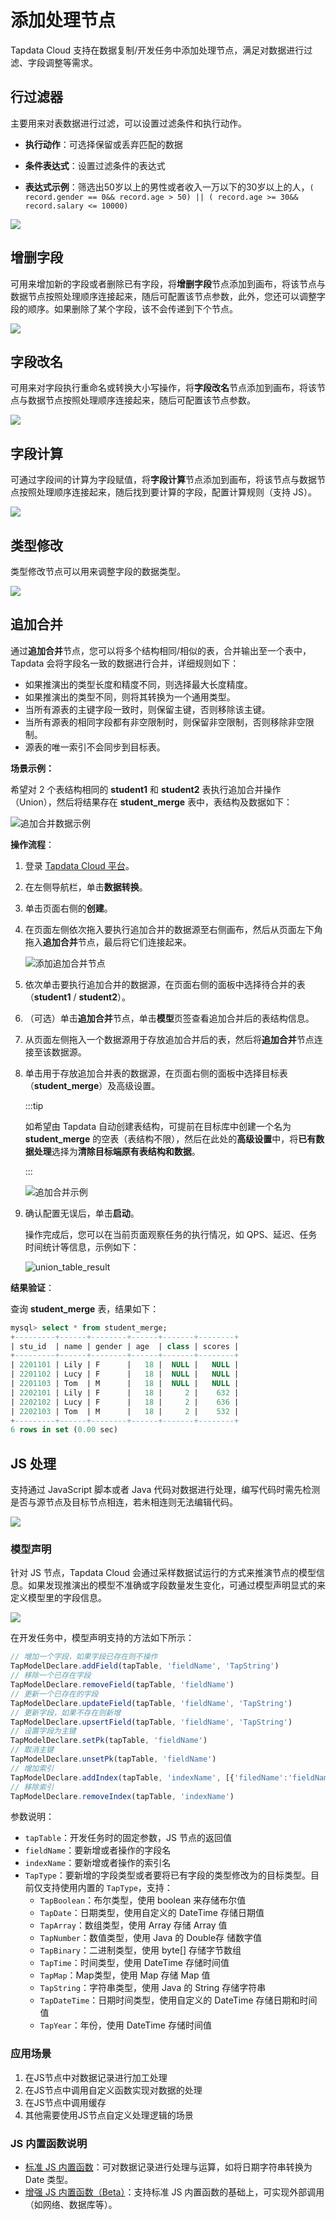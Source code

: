 # 添加处理节点

Tapdata Cloud 支持在数据复制/开发任务中添加处理节点，满足对数据进行过滤、字段调整等需求。

## 行过滤器

主要用来对表数据进行过滤，可以设置过滤条件和执行动作。

* **执行动作**：可选择保留或丢弃匹配的数据

* **条件表达式**：设置过滤条件的表达式
* **表达式示例**：筛选出50岁以上的男性或者收入一万以下的30岁以上的人，`( record.gender == 0&& record.age > 50) || ( record.age >= 30&& record.salary <= 10000)`

![](../../images/process_node_1.png)



## <span id="add-and-del-cols">增删字段</span>

可用来增加新的字段或者删除已有字段，将**增删字段**节点添加到画布，将该节点与数据节点按照处理顺序连接起来，随后可配置该节点参数，此外，您还可以调整字段的顺序。如果删除了某个字段，该不会传递到下个节点。

![](../../images/process_node_2.png)



## 字段改名

可用来对字段执行重命名或转换大小写操作，将**字段改名**节点添加到画布，将该节点与数据节点按照处理顺序连接起来，随后可配置该节点参数。

![](../../images/process_node_4.png)



## 字段计算

可通过字段间的计算为字段赋值，将**字段计算**节点添加到画布，将该节点与数据节点按照处理顺序连接起来，随后找到要计算的字段，配置计算规则（支持 JS）。

![](../../images/process_node_5.png)



## 类型修改

类型修改节点可以用来调整字段的数据类型。

![](../../images/process_node_6.png)





## <span id="union-node">追加合并</span>

通过**追加合并**节点，您可以将多个结构相同/相似的表，合并输出至一个表中，Tapdata 会将字段名一致的数据进行合并，详细规则如下：

- 如果推演出的类型长度和精度不同，则选择最大长度精度。
- 如果推演出的类型不同，则将其转换为一个通用类型。
- 当所有源表的主键字段一致时，则保留主键，否则移除该主键。
- 当所有源表的相同字段都有非空限制时，则保留非空限制，否则移除非空限制。
- 源表的唯一索引不会同步到目标表。



**场景示例：**

希望对 2 个表结构相同的 **student1** 和 **student2** 表执行追加合并操作（Union），然后将结果存在 **student_merge** 表中，表结构及数据如下：

![追加合并数据示例](../../images/table_union_demo.png)



**操作流程**：

1. 登录 [Tapdata Cloud 平台](https://cloud.tapdata.net/console/v3/)。

2. 在左侧导航栏，单击**数据转换**。

3. 单击页面右侧的**创建**。

4. 在页面左侧依次拖入要执行追加合并的数据源至右侧画布，然后从页面左下角拖入**追加合并**节点，最后将它们连接起来。

   ![添加追加合并节点](../../images/add_union_node.png)

5. 依次单击要执行追加合并的数据源，在页面右侧的面板中选择待合并的表（**student1** / **student2**）。

6. （可选）单击**追加合并**节点，单击**模型**页签查看追加合并后的表结构信息。

7. 从页面左侧拖入一个数据源用于存放追加合并后的表，然后将**追加合并**节点连接至该数据源。

8. 单击用于存放追加合并表的数据源，在页面右侧的面板中选择目标表（**student_merge**）及高级设置。

   :::tip

   如希望由 Tapdata 自动创建表结构，可提前在目标库中创建一个名为 **student_merge** 的空表（表结构不限），然后在此处的**高级设置**中，将**已有数据处理**选择为**清除目标端原有表结构和数据**。

   :::

   ![追加合并示例](../../images/union_table_demo.png)

9. 确认配置无误后，单击**启动**。

   操作完成后，您可以在当前页面观察任务的执行情况，如 QPS、延迟、任务时间统计等信息，示例如下：

   ![union_table_result](../../images/union_table_result.png)



**结果验证**：

查询 **student_merge** 表，结果如下：

```sql
mysql> select * from student_merge;
+---------+------+--------+------+-------+--------+
| stu_id  | name | gender | age  | class | scores |
+---------+------+--------+------+-------+--------+
| 2201101 | Lily | F      |   18 |  NULL |   NULL |
| 2201102 | Lucy | F      |   18 |  NULL |   NULL |
| 2201103 | Tom  | M      |   18 |  NULL |   NULL |
| 2202101 | Lily | F      |   18 |     2 |    632 |
| 2202102 | Lucy | F      |   18 |     2 |    636 |
| 2202103 | Tom  | M      |   18 |     2 |    532 |
+---------+------+--------+------+-------+--------+
6 rows in set (0.00 sec)
```

## <span id="js-process">JS 处理</span>

支持通过 JavaScript 脚本或者 Java 代码对数据进行处理，编写代码时需先检测是否与源节点及目标节点相连，若未相连则无法编辑代码。  

![](../../images/process_node_12.png)

### 模型声明

针对 JS 节点，Tapdata Cloud 会通过采样数据试运行的方式来推演节点的模型信息。如果发现推演出的模型不准确或字段数量发生变化，可通过模型声明显式的来定义模型里的字段信息。

![](../../images/process_node_13.png)

在开发任务中，模型声明支持的方法如下所示：

```javascript
// 增加一个字段，如果字段已存在则不操作
TapModelDeclare.addField(tapTable, 'fieldName', 'TapString')
// 移除一个已存在字段
TapModelDeclare.removeField(tapTable, 'fieldName')
// 更新一个已存在的字段
TapModelDeclare.updateField(tapTable, 'fieldName', 'TapString')
// 更新字段，如果不存在则新增
TapModelDeclare.upsertField(tapTable, 'fieldName', 'TapString')
// 设置字段为主键
TapModelDeclare.setPk(tapTable, 'fieldName')
// 取消主键
TapModelDeclare.unsetPk(tapTable, 'fieldName')
// 增加索引
TapModelDeclare.addIndex(tapTable, 'indexName', [{'filedName':'fieldName1', 'order': 'asc'}])
// 移除索引
TapModelDeclare.removeIndex(tapTable, 'indexName')
```

参数说明：

- `tapTable`：开发任务时的固定参数，JS 节点的返回值
- `fieldName`：要新增或者操作的字段名
- `indexName`：要新增或者操作的索引名
- `TapType`：要新增的字段类型或者要将已有字段的类型修改为的目标类型。目前仅支持使用内置的 `TapType`，支持：
  - `TapBoolean`：布尔类型，使用 boolean 来存储布尔值
  - `TapDate`：日期类型，使用自定义的 DateTime 存储日期值
  - `TapArray`：数组类型，使用 Array 存储 Array 值
  - `TapNumber`：数值类型，使用 Java 的 Double存 储数字值
  - `TapBinary`：二进制类型，使用 byte[] 存储字节数组
  - `TapTime`：时间类型，使用 DateTime 存储时间值
  - `TapMap`：Map类型，使用 Map 存储 Map 值
  - `TapString`：字符串类型，使用 Java 的 String 存储字符串
  - `TapDateTime`：日期时间类型，使用自定义的 DateTime 存储日期和时间值
  - `TapYear`：年份，使用 DateTime 存储时间值


### 应用场景

1. 在JS节点中对数据记录进行加工处理
2. 在JS节点中调用自定义函数实现对数据的处理
3. 在JS节点中调用缓存
4. 其他需要使用JS节点自定义处理逻辑的场景

### JS 内置函数说明

* [标准 JS 内置函数](../../appendix/standard-js.md)：可对数据记录进行处理与运算，如将日期字符串转换为 Date 类型。
* [增强 JS 内置函数（Beta）](../../appendix/enhanced-js.md)：支持标准 JS 内置函数的基础上，可实现外部调用（如网络、数据库等）。

